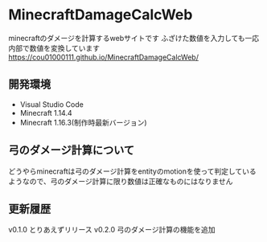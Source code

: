 # MinecraftDamageCalcWeb
minecraftのダメージを計算するwebサイトです
ふざけた数値を入力しても一応内部で数値を変換しています
https://cou01000111.github.io/MinecraftDamageCalcWeb/

## 開発環境
+ Visual Studio Code
+ Minecraft 1.14.4
+ Minecraft 1.16.3(制作時最新バージョン)

## 弓のダメージ計算について
どうやらminecraftは弓のダメージ計算をentityのmotionを使って判定しているようなので、弓のダメージ計算に限り数値は正確なものにはなりません

## 更新履歴
v0.1.0 とりあえずリリース
v0.2.0 弓のダメージ計算の機能を追加 
